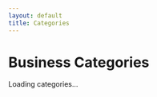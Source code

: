 ```yaml
---
layout: default
title: Categories
---
```


# Business Categories

<div id="categories-container">
  <div class="loading">Loading categories...</div>
</div>

<script src="{{ site.baseurl }}/assets/js/categories.js"></script>
